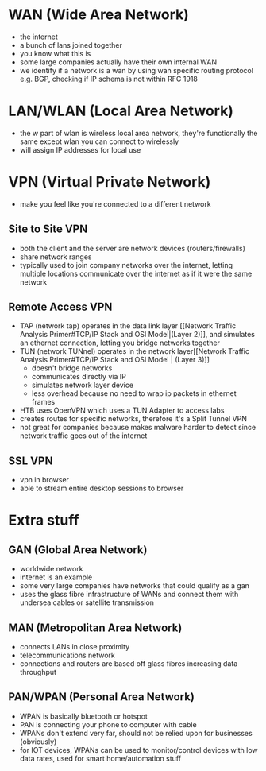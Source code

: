 # WAN (Wide Area Network)

- the internet
- a bunch of lans joined together
- you know what this is 
- some large companies actually have their own internal WAN 
- we identify if a network is a wan by using wan specific routing protocol e.g. BGP, checking if IP schema is not within RFC 1918

# LAN/WLAN (Local Area Network)

- the w part of wlan is wireless local area network, they're functionally the same except wlan you can connect to wirelessly
- will assign IP addresses for local use

# VPN (Virtual Private Network)

- make you feel like you're connected to a different network

## Site to Site VPN
- both the client and the server are network devices (routers/firewalls)
- share network ranges
- typically used to join company networks over the internet, letting multiple locations communicate over the internet as if it were the same network
## Remote Access VPN
- TAP (network tap) operates in the data link layer [[Network Traffic Analysis Primer#TCP/IP Stack and OSI Model|(Layer 2)]], and simulates an ethernet connection, letting you bridge networks together
- TUN (network TUNnel) operates in the network layer[[Network Traffic Analysis Primer#TCP/IP Stack and OSI Model | (Layer 3)]] 
	- doesn't bridge networks
	- communicates directly via IP 
	- simulates network layer device
	- less overhead because no need to wrap ip packets in ethernet frames
- HTB uses OpenVPN which uses a TUN Adapter to access labs
- creates routes for specific networks, therefore it's a Split Tunnel VPN
- not great for companies because makes malware harder to detect since network traffic goes out of the internet
## SSL VPN
- vpn in browser
- able to stream entire desktop sessions to browser

# Extra stuff

## GAN (Global Area Network)
- worldwide network
- internet is an example
- some very large companies have networks that could qualify as a gan
- uses the glass fibre infrastructure of WANs and connect them with undersea cables or satellite transmission
## MAN (Metropolitan Area Network)
- connects LANs in close proximity
- telecommunications network
- connections and routers are based off glass fibres increasing data throughput
## PAN/WPAN (Personal Area Network)
- WPAN is basically bluetooth or hotspot
- PAN is connecting your phone to computer with cable
- WPANs don't extend very far, should not be relied upon for businesses (obviously)
- for IOT devices, WPANs can be used to monitor/control devices with low data rates, used for smart home/automation stuff
